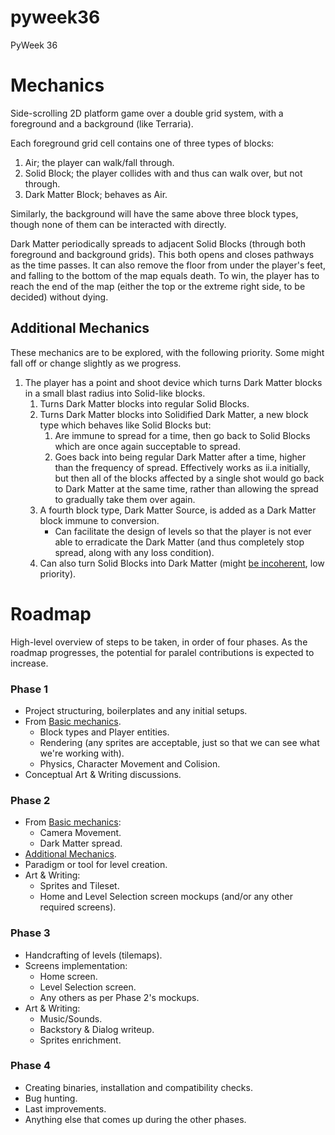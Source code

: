 # pyweek36
PyWeek 36

# Mechanics

Side-scrolling 2D platform game over a double grid system, with a foreground and a background (like Terraria).

Each foreground grid cell contains one of three types of blocks:

1. Air; the player can walk/fall through.
2. Solid Block; the player collides with and thus can walk over, but not through.
3. Dark Matter Block; behaves as Air.

Similarly, the background will have the same above three block types, though none of them can be interacted with directly.

Dark Matter periodically spreads to adjacent Solid Blocks (through both foreground and background grids). This both opens and closes pathways as the time passes. It can also remove the floor from under the player's feet, and falling to the bottom of the map equals death. To win, the player has to reach the end of the map (either the top or the extreme right side, to be decided) without dying.

## Additional Mechanics

These mechanics are to be explored, with the following priority. Some might fall off or change slightly as we progress.

1. The player has a point and shoot device which turns Dark Matter blocks in a small blast radius into Solid-like blocks.
    1. Turns Dark Matter blocks into regular Solid Blocks.
    2. Turns Dark Matter blocks into Solidified Dark Matter, a new block type which behaves like Solid Blocks but:
        1. Are immune to spread for a time, then go back to Solid Blocks which are once again succeptable to spread.
        2. Goes back into being regular Dark Matter after a time, higher than the frequency of spread. Effectively works as ii.a initially, but then all of the blocks affected by a single shot would go back to Dark Matter at the same time, rather than allowing the spread to gradually take them over again.
    3. A fourth block type, Dark Matter Source, is added as a Dark Matter block immune to conversion.
        * Can facilitate the design of levels so that the player is not ever able to erradicate the Dark Matter (and thus completely stop spread, along with any loss condition).
    4. Can also turn Solid Blocks into Dark Matter (might [be incoherent](https://github.com/letsbuilda/pyweek36/pull/12/files#r1328208664), low priority).

# Roadmap

High-level overview of steps to be taken, in order of four phases. As the roadmap progresses, the potential for paralel contributions is expected to increase.

### Phase 1
- Project structuring, boilerplates and any initial setups.
- From [Basic mechanics](#mechanics).
    - Block types and Player entities.
    - Rendering (any sprites are acceptable, just so that we can see what we're working with).
    - Physics, Character Movement and Colision.
- Conceptual Art & Writing discussions.

### Phase 2
- From [Basic mechanics](#mechanics):
    - Camera Movement.
    - Dark Matter spread.
- [Additional Mechanics](#additional-mechanics).
- Paradigm or tool for level creation.
- Art & Writing:
    - Sprites and Tileset.
    - Home and Level Selection screen mockups (and/or any other required screens).

### Phase 3
- Handcrafting of levels (tilemaps).
- Screens implementation:
    - Home screen.
    - Level Selection screen.
    - Any others as per Phase 2's mockups.
- Art & Writing:
    - Music/Sounds.
    - Backstory & Dialog writeup.
    - Sprites enrichment.

### Phase 4
- Creating binaries, installation and compatibility checks.
- Bug hunting.
- Last improvements.
- Anything else that comes up during the other phases.
